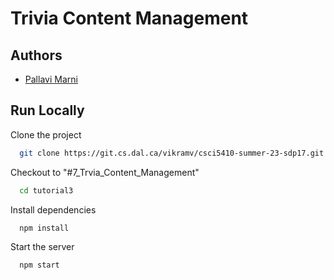 # Trivia Content Management


## Authors


* [Pallavi Marni](pl381965@dal.ca) 




## Run Locally

Clone the project

```bash
  git clone https://git.cs.dal.ca/vikramv/csci5410-summer-23-sdp17.git
```
Checkout to "#7_Trvia_Content_Management"

```bash
  cd tutorial3
```


Install dependencies

```bash
  npm install
```

Start the server

```bash
  npm start
```



